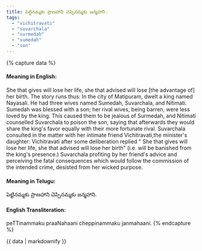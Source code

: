 ```yaml
---
title: పెట్టినమ్మకు ప్రాణహాని చెప్పినమ్మకు జన్మహాని.
tags:
  - "vichitravati"
  - "suvarchala"
  - "surmedah"
  - "sumedah"
  - "son"
---
```


{% capture data %}
#### Meaning in English:
She that gives will lose her life, she that advised will lose [the advantage of] her birth.
The story runs thus: In the city of Matipuram, dwelt a king named Nayasali. He had three wives named Sumedah, Suvarchala, and Nitimati. Sumedah was blessed with a son; her rival wives, being barren, were less loved by the king. This caused them to be jealous of Surmedah, and Nitimati counselled Suvarchala to poison the son, saying that afterwards they would share the king's favor equally with their more fortunate rival. Suvarchala consulted in the matter with her intimate friend Vichitravati,the minister's daughter: Vichitravati after some deliberation replied " She that gives will lose her life, she that advised will lose her birth" (i.e. will be banished from the king's presence.) Suvarchala profiting by her friend's advice and perceiving the fatal consequences which would follow the commission of the intended crime, desisted from her wicked purpose.

#### Meaning in Telugu:
పెట్టినమ్మకు ప్రాణహాని చెప్పినమ్మకు జన్మహాని.

#### English Transliteration:
peTTinammaku praaNahaani cheppinammaku janmahaani.
{% endcapture %}

{{ data | markdownify }}

